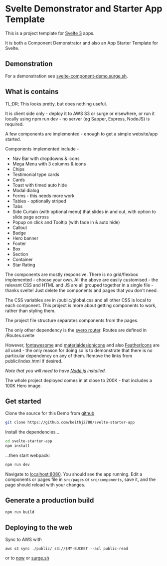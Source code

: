 # Svelte Demonstrator and Starter App Template

This is a project template for [Svelte 3](https://svelte.dev) apps.

It is both a Component Demonstrator and also an App Starter Template for Svelte.

## Demonstration

For a demonstration see [svelte-component-demo.surge.sh](http://svelte-component-demo.surge.sh/).

## What is contains

TL;DR; This looks pretty, but does nothing useful.


It is client side only - deploy it to AWS S3 or surge or elsewhere, or run it locally using npm run dev - no server (eg Sapper, Express, NodeJS) is required.

A few components are implemented - enough to get a simple website/app started.

Components implemented include -
- Nav Bar with dropdowns & icons
- Mega Menu with 3 columns & icons
- Chips
- Testimonial type cards
- Cards
- Toast with timed auto hide
- Modal dialog
- Forms - this needs more work
- Tables - optionally striped
- Tabs
- Side Curtain (with optional menu) that slides in and out, with option to slide page across
- Popup on click and Tooltip (with fade in & auto hide)
- Callout
- Badge
- Hero banner
- Footer
- Box
- Section
- Container
- Star Rating

The components are mostly responsive. There is no grid/flexbox implemented - choose your own.  All the above are easily customised - the relevant CSS and HTML and JS are all grouped together in a single file - thanks svelte! Just delete the components and pages that you don't need.

The CSS variables are in /public/global.css and all other CSS is local to each component. This project is more about getting components to work, rather than styling them.

The project file structure separates components from the pages.

The only other dependency is the [svero router](https://github.com/kazzkiq/svero). Routes are defined in /Routes.svelte

However, [fontawesome](https://fontawesome.com) and [materialdesignicons](https://materialdesignicons.com) and also [FeatherIcons](https://feathericons.com) are all used - the only reason for doing so is to demonstrate that there is no particular dependency on any of them. Remove the links from public/index.html if desired.


*Note that you will need to have [Node.js](https://nodejs.org) installed.*

The whole project deployed comes in at close to 200K - that includes a 100K Hero image.

## Get started

Clone the source for this Demo from [github](https://github.com/keithj2780/svelte-starter-app)

```bash
git clone https://github.com/keithj2780/svelte-starter-app
```

Install the dependencies...

```bash
cd svelte-starter-app
npm install
```

...then start webpack:

```bash
npm run dev
```

Navigate to [localhost:8080](http://localhost:8080). You should see the app running. Edit a components or pages file in `src/pages` or `src/components`, save it, and the page should reload with your changes.


## Generate a production build

```bash
npm run build
```


## Deploying to the web

Sync to AWS with 
```
aws s3 sync ./public/ s3://$MY-BUCKET --acl public-read
```

or to [now](https://zeit.co/now) or [surge.sh](https://surge.sh)
